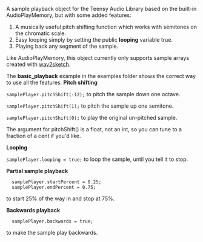 A sample playback object for the Teensy Audio Library based on the built-in AudioPlayMemory, but with some added features:

1) A musically useful pitch shifting function which works with semitones on the chromatic scale. 
2) Easy looping simply by setting the public **looping** variable true.
3) Playing back any segment of the sample.

Like AudioPlayMemory, this object currently only supports sample arrays created with [wav2sketch](http://crudlabs.org/wav2sketch/).

The **basic_playback** example in the examples folder shows the correct way to use all the features.
**Pitch shifting**

```samplePlayer.pitchShift(-12);``` to pitch the sample down one octave.

```samplePlayer.pitchShift(1);``` to pitch the sample up one semitone.

```samplePlayer.pitchShift(0);``` to play the original un-pitched sample.

The argument for pitchShift() is a float, not an int, so you can tune to a fraction of a cent if you'd like.

**Looping**

```samplePlayer.looping = true;``` to loop the sample, until you tell it to stop.

**Partial sample playback**
```
  samplePlayer.startPercent = 0.25;
  samplePlayer.endPercent = 0.75;
```
to start 25% of the way in and stop at 75%.

**Backwards playback**
```
  samplePlayer.backwards = true;
```
to make the sample play backwards.
